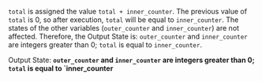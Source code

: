 `total` is assigned the value `total + inner_counter`. The previous value of `total` is 0, so after execution, `total` will be equal to `inner_counter`. The states of the other variables (`outer_counter` and `inner_counter`) are not affected. Therefore, the Output State is: `outer_counter` and `inner_counter` are integers greater than 0; `total` is equal to `inner_counter`.

Output State: **`outer_counter` and `inner_counter` are integers greater than 0; `total` is equal to `inner_counter**
